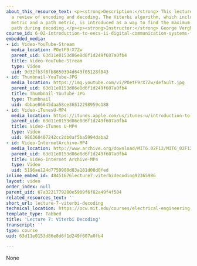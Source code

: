 ```yaml
---
about_this_resource_text: <p><strong>Description:</strong> This lecture starts with
  a review of encoding and decoding. The Viterbi algorithm, which includes a branch
  metric and a path metric, is introduced as a way to find the maximum-likelihood
  path during decoding.</p><p><strong>Instructor:</strong> George Verghese</p>
course_id: 6-02-introduction-to-eecs-ii-digital-communication-systems-fall-2012
embedded_media:
- id: Video-YouTube-Stream
  media_location: POetF9rX7Zw
  parent_uid: 63d11e0153d86e8d6f1d249f607a0fb4
  title: Video-YouTube-Stream
  type: Video
  uid: 9d32fb3f8fb8650394d643f05128f843
- id: Thumbnail-YouTube-JPG
  media_location: https://img.youtube.com/vi/POetF9rX7Zw/default.jpg
  parent_uid: 63d11e0153d86e8d6f1d249f607a0fb4
  title: Thumbnail-YouTube-JPG
  type: Thumbnail
  uid: 4bbae86645daa58ce36512298959c188
- id: Video-iTunesU-MP4
  media_location: https://itunes.apple.com/us/itunes-u/introduction-to-eecs-ii-digital/id835987738
  parent_uid: 63d11e0153d86e8d6f1d249f607a0fb4
  title: Video-iTunes U-MP4
  type: Video
  uid: 986368407242cc2db0af5ba5994daba2
- id: Video-InternetArchive-MP4
  media_location: http://www.archive.org/download/MIT6.02F12/MIT6_02F12_lec07_300k.mp4
  parent_uid: 63d11e0153d86e8d6f1d249f607a0fb4
  title: Video-Internet Archive-MP4
  type: Video
  uid: 5196ae124d7759980d83a181d08d0fed
inline_embed_id: 48451676lecture7:viterbidecoding92365986
layout: video
order_index: null
parent_uid: 67a3221779280e5909f6f82a49f4f504
related_resources_text: ''
short_url: lecture-7-viterbi-decoding
technical_location: https://ocw.mit.edu/courses/electrical-engineering-and-computer-science/6-02-introduction-to-eecs-ii-digital-communication-systems-fall-2012/lecture-videos/lecture-7-viterbi-decoding
template_type: Tabbed
title: 'Lecture 7: Viterbi Decoding'
transcript: ''
type: course
uid: 63d11e0153d86e8d6f1d249f607a0fb4

---
```

None